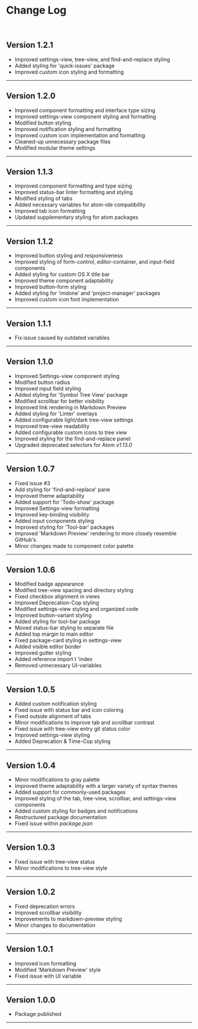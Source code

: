 # Change Log
<br>

## Version 1.2.1

  * Improved settings-view, tree-view, and find-and-replace styling
  * Added styling for 'quick-issues' package
  * Improved custom icon styling and formatting

----------------------------------------


## Version 1.2.0

  * Improved component formatting and interface type sizing
  * Improved settings-view component styling and formatting
  * Modified button styling
  * Improved notification styling and formatting
  * Improved custom icon implementation and formatting
  * Cleaned-up unnecessary package files
  * Modified modular theme settings

----------------------------------------


## Version 1.1.3

  * Improved component formatting and type sizing
  * Improved status-bar linter formatting and styling
  * Modified styling of tabs
  * Added necessary variables for atom-ide compatibility
  * Improved tab icon formatting
  * Updated supplementary styling for atom packages

----------------------------------------

## Version 1.1.2

  * Improved button styling and responsiveness
  * Improved styling of form-control, editor-container, and input-field components
  * Added styling for custom OS X title bar
  * Improved theme component adaptability
  * Improved button-form styling
  * Added styling for 'imdone' and 'project-manager' packages
  * Improved custom icon font implementation

----------------------------------------

## Version 1.1.1

  * Fix issue caused by outdated variables

----------------------------------------

## Version 1.1.0

  * Improved Settings-view component styling
  * Modified button radius
  * Improved input field styling
  * Added styling for 'Symbol Tree View' package
  * Modified scrollbar for better visibility
  * Improved link rendering in Markdown Preview
  * Added styling for 'Linter' overlays
  * Added configurable light/dark tree-view settings
  * Improved tree-view readability
  * Added configurable custom icons to tree view
  * Improved styling for the find-and-replace panel
  * Upgraded deprecated selectors for Atom *v1.13.0*

----------------------------------------

## Version 1.0.7

  * Fixed issue #3
  * Add styling for 'find-and-replace' pane
  * Improved theme adaptability
  * Added support for 'Todo-show' package
  * Improved Settings-view formatting
  * Improved key-binding visibility
  * Added input components styling
  * Improved styling for 'Tool-bar' packages
  * Improved 'Markdown Preview' rendering to more closely resemble GitHub's.
  * Minor changes made to component color palette

----------------------------------------

## Version 1.0.6

  * Modified badge appearance
  * Modified tree-view spacing and directory styling
  * Fixed checkbox alignment in views
  * Improved Deprecation-Cop styling
  * Modified settings-view styling and organized code
  * Improved button-variant styling
  * Added styling for tool-bar package
  * Moved status-bar styling to separate file
  * Added top margin to main editor
  * Fixed package-card styling in settings-view
  * Added visible editor border
  * Improved gutter styling
  * Added reference import t 'index
  * Removed unnecessary UI-variables

----------------------------------------

## Version 1.0.5

  * Added custom notification styling
  * Fixed issue with status bar and icon coloring
  * Fixed outside alignment of tabs
  * Minor modifications to improve tab and scrollbar contrast
  * Fixed issue with tree-view entry git status color
  * Improved settings-view styling
  * Added Deprecation & Time-Cop styling

----------------------------------------

## Version 1.0.4

  * Minor modifications to gray palette
  * Improved theme adaptability with a larger variety of syntax themes
  * Added support for commonly-used packages
  * Improved styling of the tab, tree-view, scrollbar, and settings-view components
  * Added custom styling for badges and notifications
  * Restructured package documentation
  * Fixed issue within *package.json*

----------------------------------------
## Version 1.0.3

  * Fixed issue with tree-view status
  * Minor modifications to tree-view style

----------------------------------------
## Version 1.0.2

  * Fixed deprecation errors
  * Improved scrollbar visibility
  * Improvements to markdown-preview styling
  * Minor changes to documentation

----------------------------------------

## Version 1.0.1

  * Improved icon formatting
  * Modified 'Markdown Preview' style
  * Fixed issue with UI variable

----------------------------------------
## Version 1.0.0

  * Package published

----------------------------------------
